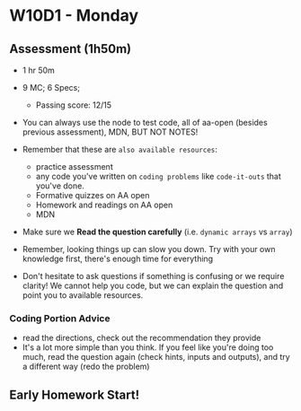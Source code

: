 # W10D1 - Monday

## Assessment (1h50m)
- 1 hr 50m
  
- 9 MC; 6 Specs; 
  - Passing score: 12/15

- You can always use the node to test code, all of aa-open (besides previous assessment), MDN, BUT NOT NOTES!

- Remember that these are `also available resources`:
  - practice assessment
  - any code you've written on `coding problems` like `code-it-outs` that you've done.
  - Formative quizzes on AA open
  - Homework and readings on AA open
  - MDN

- Make sure we **Read the question carefully** (i.e. `dynamic arrays` vs `array`)

- Remember, looking things up can slow you down. Try with your own knowledge first, there's enough time for everything

- Don't hesitate to ask questions if something is confusing or we require clarity! We cannot help you code, but we can explain the question and point you to available resources.

### Coding Portion Advice
- read the directions, check out the recommendation they provide 
- It's a lot more simple than you think. If you feel like you're doing too much, read the question again (check hints, inputs and outputs), and try a different way (redo the problem)


## Early Homework Start!
